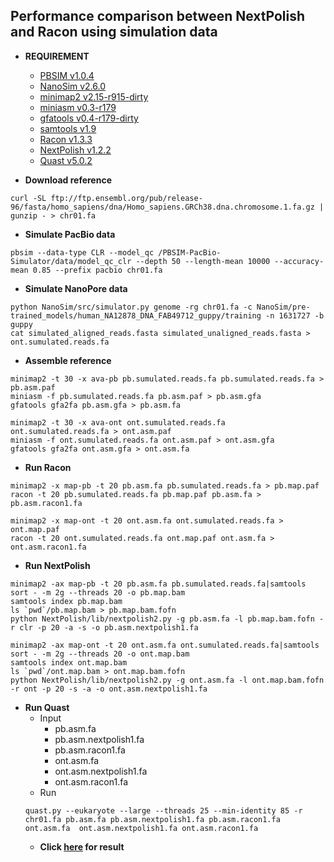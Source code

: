 ## Performance comparison between NextPolish and Racon using simulation data  

* **REQUIREMENT**
    * [PBSIM v1.0.4](https://github.com/pfaucon/PBSIM-PacBio-Simulator)
    * [NanoSim v2.6.0](https://github.com/bcgsc/NanoSim)
    * [minimap2 v2.15-r915-dirty](https://github.com/lh3/minimap2)
    * [miniasm v0.3-r179](https://github.com/lh3/miniasm)
    * [gfatools v0.4-r179-dirty](https://github.com/lh3/gfatools)
    * [samtools v1.9](https://github.com/samtools/samtools)
    * [Racon v1.3.3](https://github.com/isovic/racon)
    * [NextPolish v1.2.2](https://github.com/Nextomics/NextPolish)
    * [Quast v5.0.2](https://github.com/ablab/quast)
    
* **Download reference**   
```
curl -SL ftp://ftp.ensembl.org/pub/release-96/fasta/homo_sapiens/dna/Homo_sapiens.GRCh38.dna.chromosome.1.fa.gz | gunzip - > chr01.fa
```

* **Simulate PacBio data**  
```
pbsim --data-type CLR --model_qc /PBSIM-PacBio-Simulator/data/model_qc_clr --depth 50 --length-mean 10000 --accuracy-mean 0.85 --prefix pacbio chr01.fa
```

* **Simulate NanoPore data**  
```
python NanoSim/src/simulator.py genome -rg chr01.fa -c NanoSim/pre-trained_models/human_NA12878_DNA_FAB49712_guppy/training -n 1631727 -b guppy
cat simulated_aligned_reads.fasta simulated_unaligned_reads.fasta > ont.sumulated.reads.fa
```

* **Assemble reference**  
```
minimap2 -t 30 -x ava-pb pb.sumulated.reads.fa pb.sumulated.reads.fa > pb.asm.paf
miniasm -f pb.sumulated.reads.fa pb.asm.paf > pb.asm.gfa
gfatools gfa2fa pb.asm.gfa > pb.asm.fa

minimap2 -t 30 -x ava-ont ont.sumulated.reads.fa ont.sumulated.reads.fa > ont.asm.paf
miniasm -f ont.sumulated.reads.fa ont.asm.paf > ont.asm.gfa
gfatools gfa2fa ont.asm.gfa > ont.asm.fa
```

* **Run Racon**   
```
minimap2 -x map-pb -t 20 pb.asm.fa pb.sumulated.reads.fa > pb.map.paf
racon -t 20 pb.sumulated.reads.fa pb.map.paf pb.asm.fa > pb.asm.racon1.fa

minimap2 -x map-ont -t 20 ont.asm.fa ont.sumulated.reads.fa > ont.map.paf
racon -t 20 ont.sumulated.reads.fa ont.map.paf ont.asm.fa > ont.asm.racon1.fa
```

* **Run NextPolish**  
```
minimap2 -ax map-pb -t 20 pb.asm.fa pb.sumulated.reads.fa|samtools sort - -m 2g --threads 20 -o pb.map.bam
samtools index pb.map.bam
ls `pwd`/pb.map.bam > pb.map.bam.fofn
python NextPolish/lib/nextpolish2.py -g pb.asm.fa -l pb.map.bam.fofn -r clr -p 20 -a -s -o pb.asm.nextpolish1.fa

minimap2 -ax map-ont -t 20 ont.asm.fa ont.sumulated.reads.fa|samtools sort - -m 2g --threads 20 -o ont.map.bam
samtools index ont.map.bam
ls `pwd`/ont.map.bam > ont.map.bam.fofn
python NextPolish/lib/nextpolish2.py -g ont.asm.fa -l ont.map.bam.fofn -r ont -p 20 -s -a -o ont.asm.nextpolish1.fa

```

* **Run Quast**  
    + Input    
        * pb.asm.fa
        * pb.asm.nextpolish1.fa
        * pb.asm.racon1.fa
        * ont.asm.fa
        * ont.asm.nextpolish1.fa
        * ont.asm.racon1.fa
    + Run    
    ```
    quast.py --eukaryote --large --threads 25 --min-identity 85 -r chr01.fa pb.asm.fa pb.asm.nextpolish1.fa pb.asm.racon1.fa ont.asm.fa  ont.asm.nextpolish1.fa ont.asm.racon1.fa
    ```
    + **Click [here](TEST3.pdf) for result**
    

